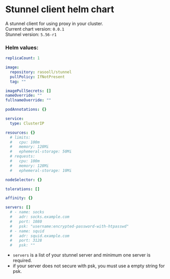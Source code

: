# Stunnel client helm chart
A stunnel client for using proxy in your cluster.  
Current chart version: `0.0.1`  
Stunnel version: `5.56-r1`

### Helm values:
```yaml
replicaCount: 1

image:
  repository: rasooll/stunnel
  pullPolicy: IfNotPresent
  tag: ""

imagePullSecrets: []
nameOverride: ""
fullnameOverride: ""

podAnnotations: {}

service:
  type: ClusterIP

resources: {}
  # limits:
  #   cpu: 100m
  #   memory: 128Mi
  #   ephemeral-storage: 50Mi
  # requests:
  #   cpu: 100m
  #   memory: 128Mi
  #   ephemeral-storage: 10Mi

nodeSelector: {}

tolerations: []

affinity: {}

servers: []
  # - name: socks
  #   adr: socks.example.com
  #   port: 1080
  #   psk: "username:encrypted-password-with-htpasswd"
  # - name: squid
  #   adr: squid.example.com
  #   port: 3128
  #   psk: ""
```
* `servers` is a list of your stunnel server and minimum one server is required.
* if your server does not secure with psk, you must use a empty string for psk.